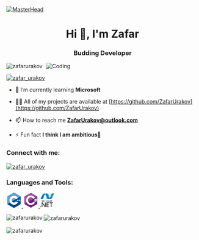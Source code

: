 [![MasterHead](https://developers.giphy.com/branch/master/static/api-512d36c09662682717108a38bbb5c57d.gif)](https://rishavchanda.io)

<h1 align="center">Hi 👋, I'm Zafar</h1>
<h3 align="center">Budding Developer</h3>
<img align="right" alt="Coding" width="400" src="https://cdn.dribbble.com/users/1162077/screenshots/3848914/programmer.gif">

<p align="left"> <img src="https://komarev.com/ghpvc/?username=zafarurakov&label=Profile%20views&color=0e75b6&style=flat" alt="zafarurakov" /> </p>

<p align="left"> <a href="https://twitter.com/zafar_urakov" target="blank"><img src="https://img.shields.io/twitter/follow/zafar_urakov?logo=twitter&style=for-the-badge" alt="zafar_urakov" /></a> </p>

- 🌱 I’m currently learning **Microsoft**

- 👨‍💻 All of my projects are available at [https://github.com/ZafarUrakov](https://github.com/ZafarUrakov)

- 📫 How to reach me **ZafarUrakov@outlook.com**

- ⚡ Fun fact **I think I am ambitious👀**

<h3 align="left">Connect with me:</h3>
<p align="left">
<a href="https://twitter.com/zafar_urakov" target="blank"><img align="center" src="https://raw.githubusercontent.com/rahuldkjain/github-profile-readme-generator/master/src/images/icons/Social/twitter.svg" alt="zafar_urakov" height="30" width="40" /></a>
</p>

<h3 align="left">Languages and Tools:</h3>
<p align="left"> <a href="https://www.w3schools.com/cpp/" target="_blank" rel="noreferrer"> <img src="https://raw.githubusercontent.com/devicons/devicon/master/icons/cplusplus/cplusplus-original.svg" alt="cplusplus" width="40" height="40"/> </a> <a href="https://www.w3schools.com/cs/" target="_blank" rel="noreferrer"> <img src="https://raw.githubusercontent.com/devicons/devicon/master/icons/csharp/csharp-original.svg" alt="csharp" width="40" height="40"/> </a> <a href="https://dotnet.microsoft.com/" target="_blank" rel="noreferrer"> <img src="https://raw.githubusercontent.com/devicons/devicon/master/icons/dot-net/dot-net-original-wordmark.svg" alt="dotnet" width="40" height="40"/> </a> </p>

<p><img align="left" src="https://github-readme-stats.vercel.app/api/top-langs?username=zafarurakov&show_icons=true&locale=en&layout=compact" alt="zafarurakov" /></p>

<p>&nbsp;<img align="center" src="https://github-readme-stats.vercel.app/api?username=zafarurakov&show_icons=true&locale=en" alt="zafarurakov" /></p>

<p><img align="center" src="https://github-readme-streak-stats.herokuapp.com/?user=zafarurakov&" alt="zafarurakov" /></p>


